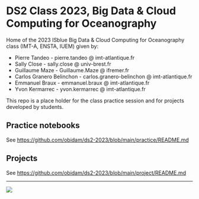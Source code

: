 # DS2 Class 2023, Big Data & Cloud Computing for Oceanography

Home of the 2023 ISblue Big Data & Cloud Computing for Oceanography class (IMT-A, ENSTA, IUEM) given by:

- Pierre Tandeo - pierre.tandeo @ imt-atlantique.fr
- Sally Close - sally.close @ univ-brest.fr
- Guillaume Maze - Guillaume.Maze @ ifremer.fr
- Carlos Granero Belinchon - carlos.granero-belinchon @ imt-atlantique.fr
- Emmanuel Braux - emmanuel.braux @ imt-atlantique.fr
- Yvon Kermarrec - yvon.kermarrec @ imt-atlantique.fr

This repo is a place holder for the class practice session and for projects developed by students.

## Practice notebooks

See https://github.com/obidam/ds2-2023/blob/main/practice/README.md

## Projects

See https://github.com/obidam/ds2-2023/blob/main/project/README.md

***
<img src="https://github.com/obidam/ds2-2023/raw/main/logo_isblue.jpg">
